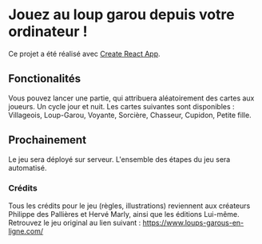 # Jouez au loup garou depuis votre ordinateur !

Ce projet a été réalisé avec [Create React App](https://github.com/facebook/create-react-app).

## Fonctionalités

Vous pouvez lancer une partie, qui attribuera aléatoirement des cartes aux joueurs.
Un cycle jour et nuit.
Les cartes suivantes sont disponibles : Villageois, Loup-Garou, Voyante, Sorcière, Chasseur, Cupidon, Petite fille.

## Prochainement

Le jeu sera déployé sur serveur.
L'ensemble des étapes du jeu sera automatisé.

### Crédits

Tous les crédits pour le jeu (règles, illustrations) reviennent aux créateurs Philippe des Pallières et Hervé Marly, ainsi que les éditions Lui-même. Retrouvez le jeu original au lien suivant : https://www.loups-garous-en-ligne.com/
